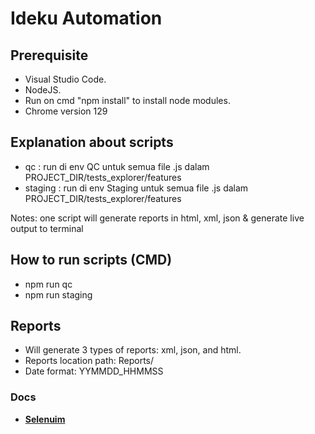 # Ideku Automation

## Prerequisite
- Visual Studio Code.
- NodeJS.
- Run on cmd "npm install" to install node modules.
- Chrome version 129

## Explanation about scripts

- qc                : run di env QC untuk semua file .js dalam PROJECT_DIR/tests_explorer/features
- staging           : run di env Staging untuk semua file .js dalam PROJECT_DIR/tests_explorer/features

Notes:
one script will generate reports in html, xml, json & generate live output to terminal

## How to run scripts (CMD)

- npm run qc
- npm run staging

## Reports

- Will generate 3 types of reports: xml, json, and html.
- Reports location path: Reports/
- Date format: YYMMDD_HHMMSS

### Docs

- **[Selenuim](https://www.selenium.dev/documentation/)**
